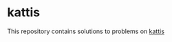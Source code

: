 # kattis

This repository contains solutions to problems on [kattis](https://open.kattis.com/problems)

